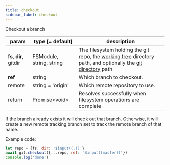 ```yaml
---
title: checkout
sidebar_label: checkout
---
```


Checkout a branch

| param                   | type [= default]         | description                                                                                                                                         |
| ----------------------- | ------------------------ | --------------------------------------------------------------------------------------------------------------------------------------------------- |
| **fs**, **dir**, gitdir | FSModule, string, string | The filesystem holding the git repo, the [working tree](dir-vs-gitdir.md) directory path, and optionally the [git directory](dir-vs-gitdir.md) path |
| **ref**                 | string                   | Which branch to checkout.                                                                                                                           |
| remote                  | string = 'origin'        | Which remote repository to use.                                                                                                                     |
| return                  | Promise\<void\>          | Resolves successfully when filesystem operations are complete                                                                                       |

If the branch already exists it will check out that branch. Otherwise, it will create a new remote tracking branch set to track the remote branch of that name.

Example code:

```js
let repo = {fs, dir: '$input((.))'}
await git.checkout({...repo, ref: '$input((master))'})
console.log('done')
```
